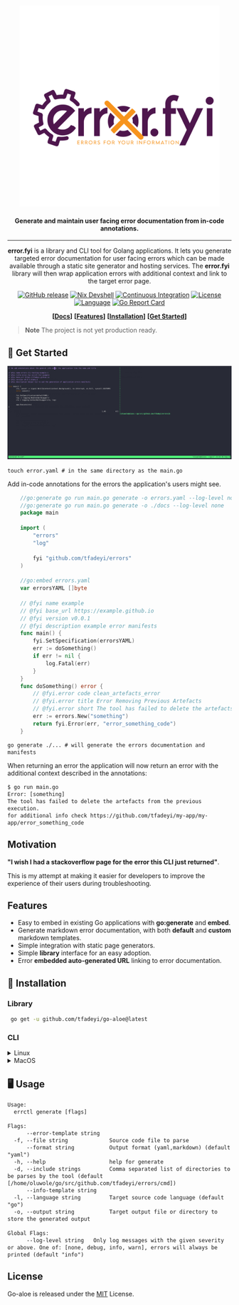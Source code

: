<!-- markdownlint-configure-file {
  "MD013": {
    "code_blocks": false,
    "tables": false
  },
  "MD033": false,
  "MD041": false
} -->

<div align="center">

<img title="error.fyi" alt="error.fyi" src="./docs/logo.png" style="height: 450px;">

#### Generate and maintain user facing error documentation from in-code annotations.

---
**error.fyi** is a library and CLI tool for Golang applications. It lets you generate targeted error documentation for user facing errors
which can be made available through a static site generator and hosting services.
The **error.fyi** library will then wrap application errors with additional context and link to the target error page.

[![GitHub release](https://img.shields.io/github/v/release/tfadeyi/errors?color=green&style=for-the-badge)](https://github.com/tfadeyi/errors/releases)
[![Nix Devshell](https://img.shields.io/badge/nix-devshell-blue?logo=NixOS&style=for-the-badge)](https://github.com/tfadeyi/errors)
[![Continuous Integration](https://img.shields.io/github/actions/workflow/status/tfadeyi/errors/ci.yml?branch=main&style=for-the-badge)](https://github.com/tfadeyi/errors/actions/workflows/ci.yml)
[![License](https://img.shields.io/badge/License-MIT-yellowgreen.svg?style=for-the-badge)](https://github.com/tfadeyi/errors/blob/main/LICENSE)
[![Language](https://img.shields.io/github/go-mod/go-version/tfadeyi/errors?style=for-the-badge)](https://github.com/tfadeyi/errors)
[![Go Report Card](https://goreportcard.com/badge/github.com/tfadeyi/errors?style=for-the-badge)](https://goreportcard.com/report/github.com/tfadeyi/errors)


<p>
<strong>[<a href="https://docs.error.fyi">Docs</a>]</strong>
<strong>[<a href="#-features">Features</a>]</strong>
<strong>[<a href="#-installation">Installation</a>]</strong>
<strong>[<a href="#-get-started">Get Started</a>]</strong>
</p>
</div>


> **Note**
> The project is not yet production ready.

## 🚀 Get Started

<p align="center">
<img src="./docs/demo.gif">
</p>

```shell
touch error.yaml # in the same directory as the main.go
```
Add in-code annotations for the errors the application's users might see.
```go
    //go:generate go run main.go generate -o errors.yaml --log-level none
    //go:generate go run main.go generate -o ./docs --log-level none
    package main
    
    import (
        "errors"
        "log"
    
        fyi "github.com/tfadeyi/errors"
    )

    //go:embed errors.yaml
    var errorsYAML []byte

    // @fyi name example
    // @fyi base_url https://example.github.io
    // @fyi version v0.0.1
    // @fyi description example error manifests
    func main() {
		fyi.SetSpecification(errorsYAML)
        err := doSomething()
        if err != nil {
            log.Fatal(err)
        }
    }
    func doSomething() error {
        // @fyi.error code clean_artefacts_error
        // @fyi.error title Error Removing Previous Artefacts
        // @fyi.error short The tool has failed to delete the artefacts from the previous execution.
        err := errors.New("something")
        return fyi.Error(err, "error_something_code")
    }
```

```shell
go generate ./... # will generate the errors documentation and manifests 
```

When returning an error the application will now return an error with the additional context described in the annotations:

```text
$ go run main.go
Error: [something]
The tool has failed to delete the artefacts from the previous execution.
for additional info check https://github.com/tfadeyi/my-app/my-app/error_something_code
```

## Motivation

**"I wish I had a stackoverflow page for the error this CLI just returned"**.

This is my attempt at making it easier for developers to improve the experience of their users during troubleshooting.

## Features

- Easy to embed in existing Go applications with **go:generate** and **embed**.
- Generate markdown error documentation, with both **default** and **custom** markdown templates.
- Simple integration with static page generators.
- Simple **library** interface for an easy adoption.
- Error **embedded auto-generated URL** linking to error documentation.

## 🔽 Installation

### Library


```sh
 go get -u github.com/tfadeyi/go-aloe@latest
```

### CLI

<details>
<summary>Linux</summary>

> The recommended way to install error.fyi CLI (errctl) is via the installation script:

> ```sh
> curl -sfL https://raw.githubusercontent.com/slosive/sloscribe/main/install.sh | sh -
> ```

</details>

<details>
<summary>MacOS</summary>

> The recommended way to install error.fyi CLI (errctl) is via the installation script:

> ```sh
> curl -sfL https://raw.githubusercontent.com/slosive/sloscribe/main/install.sh | sh -
> ```

</details>


## 🖥️  Usage

```text
Usage:
  errctl generate [flags]

Flags:
      --error-template string   
  -f, --file string             Source code file to parse
      --format string           Output format (yaml,markdown) (default "yaml")
  -h, --help                    help for generate
  -d, --include strings         Comma separated list of directories to be parses by the tool (default [/home/oluwole/go/src/github.com/tfadeyi/errors/cmd])
      --info-template string    
  -l, --language string         Target source code language (default "go")
  -o, --output string           Target output file or directory to store the generated output

Global Flags:
      --log-level string   Only log messages with the given severity or above. One of: [none, debug, info, warn], errors will always be printed (default "info")
```

## License
Go-aloe is released under the [MIT](./LICENSE) License.
